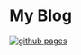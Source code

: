 My Blog
=======

[![github pages](https://github.com/baddwin/blog/actions/workflows/gh-pages.yml/badge.svg?branch=main)](https://github.com/baddwin/blog/actions/workflows/gh-pages.yml)

